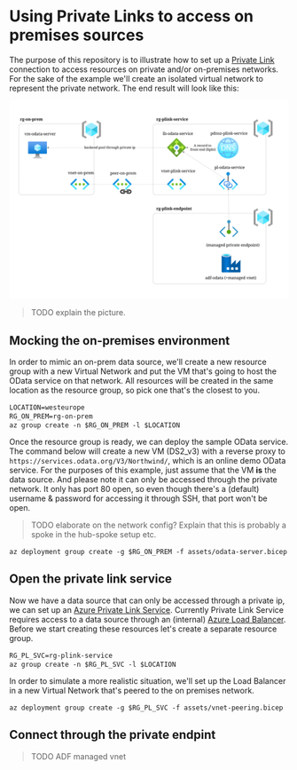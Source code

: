 # Using Private Links to access on premises sources

The purpose of this repository is to illustrate how to set up a [Private Link](TODO) connection to access resources on private and/or on-premises networks. For the sake of the example we'll create an isolated virtual network to represent the private network. The end result will look like this:

![Final Architecture](./images/plinks-architecture.svg)

> TODO explain the picture.

## Mocking the on-premises environment

In order to mimic an on-prem data source, we'll create a new resource group with a new Virtual Network and put the VM that's going to host the OData service on that network. All resources will be created in the same location as the resource group, so pick one that's the closest to you.

```shell
LOCATION=westeurope
RG_ON_PREM=rg-on-prem
az group create -n $RG_ON_PREM -l $LOCATION
```

Once the resource group is ready, we can deploy the sample OData service. The command below will create a new VM (DS2_v3) with a reverse proxy to `https://services.odata.org/V3/Northwind/`, which is an online demo OData service. For the purposes of this example, just assume that the VM **is** the data source. And please note it can only be accessed through the private network. It only has port 80 open, so even though there's a (default) username & password for accessing it through SSH, that port won't be open.

> TODO elaborate on the network config? Explain that this is probably a spoke in the hub-spoke setup etc.

```shell
az deployment group create -g $RG_ON_PREM -f assets/odata-server.bicep
```

## Open the private link service

Now we have a data source that can only be accessed through a private ip, we can set up an [Azure Private Link Service](TODO). Currently Private Link Service requires access to a data source through an (internal) [Azure Load Balancer](TODO). Before we start creating these resources let's create a separate resource group.

```shell
RG_PL_SVC=rg-plink-service
az group create -n $RG_PL_SVC -l $LOCATION
```

In order to simulate a more realistic situation, we'll set up the Load Balancer in a new Virtual Network that's peered to the on premises network.

```shell
az deployment group create -g $RG_PL_SVC -f assets/vnet-peering.bicep
```

## Connect through the private endpint

> TODO ADF managed vnet
